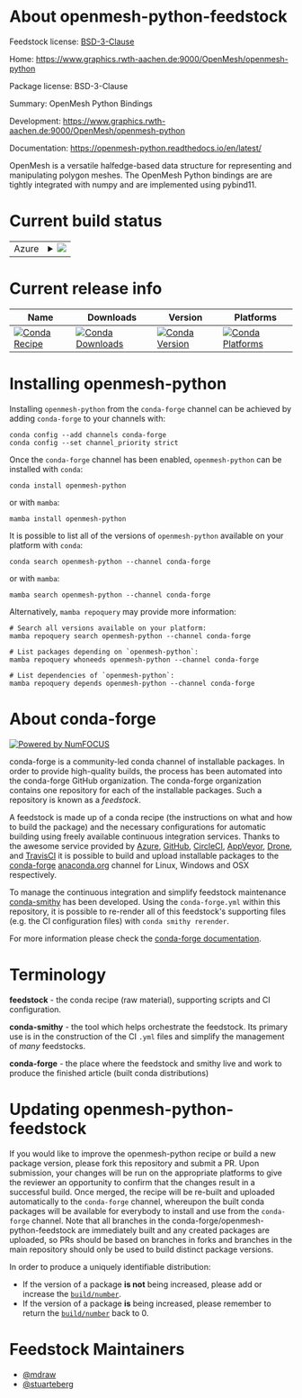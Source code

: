 About openmesh-python-feedstock
===============================

Feedstock license: [BSD-3-Clause](https://github.com/conda-forge/openmesh-python-feedstock/blob/main/LICENSE.txt)

Home: https://www.graphics.rwth-aachen.de:9000/OpenMesh/openmesh-python

Package license: BSD-3-Clause

Summary: OpenMesh Python Bindings

Development: https://www.graphics.rwth-aachen.de:9000/OpenMesh/openmesh-python

Documentation: https://openmesh-python.readthedocs.io/en/latest/

OpenMesh is a versatile halfedge-based data structure for representing
and manipulating polygon meshes.
The OpenMesh Python bindings are are tightly integrated with numpy and
are implemented using pybind11.


Current build status
====================


<table>
    
  <tr>
    <td>Azure</td>
    <td>
      <details>
        <summary>
          <a href="https://dev.azure.com/conda-forge/feedstock-builds/_build/latest?definitionId=6802&branchName=main">
            <img src="https://dev.azure.com/conda-forge/feedstock-builds/_apis/build/status/openmesh-python-feedstock?branchName=main">
          </a>
        </summary>
        <table>
          <thead><tr><th>Variant</th><th>Status</th></tr></thead>
          <tbody><tr>
              <td>linux_64_numpy1.22python3.10.____cpython</td>
              <td>
                <a href="https://dev.azure.com/conda-forge/feedstock-builds/_build/latest?definitionId=6802&branchName=main">
                  <img src="https://dev.azure.com/conda-forge/feedstock-builds/_apis/build/status/openmesh-python-feedstock?branchName=main&jobName=linux&configuration=linux%20linux_64_numpy1.22python3.10.____cpython" alt="variant">
                </a>
              </td>
            </tr><tr>
              <td>linux_64_numpy1.22python3.9.____cpython</td>
              <td>
                <a href="https://dev.azure.com/conda-forge/feedstock-builds/_build/latest?definitionId=6802&branchName=main">
                  <img src="https://dev.azure.com/conda-forge/feedstock-builds/_apis/build/status/openmesh-python-feedstock?branchName=main&jobName=linux&configuration=linux%20linux_64_numpy1.22python3.9.____cpython" alt="variant">
                </a>
              </td>
            </tr><tr>
              <td>linux_64_numpy1.23python3.11.____cpython</td>
              <td>
                <a href="https://dev.azure.com/conda-forge/feedstock-builds/_build/latest?definitionId=6802&branchName=main">
                  <img src="https://dev.azure.com/conda-forge/feedstock-builds/_apis/build/status/openmesh-python-feedstock?branchName=main&jobName=linux&configuration=linux%20linux_64_numpy1.23python3.11.____cpython" alt="variant">
                </a>
              </td>
            </tr><tr>
              <td>linux_64_numpy1.26python3.12.____cpython</td>
              <td>
                <a href="https://dev.azure.com/conda-forge/feedstock-builds/_build/latest?definitionId=6802&branchName=main">
                  <img src="https://dev.azure.com/conda-forge/feedstock-builds/_apis/build/status/openmesh-python-feedstock?branchName=main&jobName=linux&configuration=linux%20linux_64_numpy1.26python3.12.____cpython" alt="variant">
                </a>
              </td>
            </tr><tr>
              <td>linux_64_numpy2python3.13.____cp313</td>
              <td>
                <a href="https://dev.azure.com/conda-forge/feedstock-builds/_build/latest?definitionId=6802&branchName=main">
                  <img src="https://dev.azure.com/conda-forge/feedstock-builds/_apis/build/status/openmesh-python-feedstock?branchName=main&jobName=linux&configuration=linux%20linux_64_numpy2python3.13.____cp313" alt="variant">
                </a>
              </td>
            </tr><tr>
              <td>osx_64_numpy1.22python3.10.____cpython</td>
              <td>
                <a href="https://dev.azure.com/conda-forge/feedstock-builds/_build/latest?definitionId=6802&branchName=main">
                  <img src="https://dev.azure.com/conda-forge/feedstock-builds/_apis/build/status/openmesh-python-feedstock?branchName=main&jobName=osx&configuration=osx%20osx_64_numpy1.22python3.10.____cpython" alt="variant">
                </a>
              </td>
            </tr><tr>
              <td>osx_64_numpy1.22python3.9.____cpython</td>
              <td>
                <a href="https://dev.azure.com/conda-forge/feedstock-builds/_build/latest?definitionId=6802&branchName=main">
                  <img src="https://dev.azure.com/conda-forge/feedstock-builds/_apis/build/status/openmesh-python-feedstock?branchName=main&jobName=osx&configuration=osx%20osx_64_numpy1.22python3.9.____cpython" alt="variant">
                </a>
              </td>
            </tr><tr>
              <td>osx_64_numpy1.23python3.11.____cpython</td>
              <td>
                <a href="https://dev.azure.com/conda-forge/feedstock-builds/_build/latest?definitionId=6802&branchName=main">
                  <img src="https://dev.azure.com/conda-forge/feedstock-builds/_apis/build/status/openmesh-python-feedstock?branchName=main&jobName=osx&configuration=osx%20osx_64_numpy1.23python3.11.____cpython" alt="variant">
                </a>
              </td>
            </tr><tr>
              <td>osx_64_numpy1.26python3.12.____cpython</td>
              <td>
                <a href="https://dev.azure.com/conda-forge/feedstock-builds/_build/latest?definitionId=6802&branchName=main">
                  <img src="https://dev.azure.com/conda-forge/feedstock-builds/_apis/build/status/openmesh-python-feedstock?branchName=main&jobName=osx&configuration=osx%20osx_64_numpy1.26python3.12.____cpython" alt="variant">
                </a>
              </td>
            </tr><tr>
              <td>osx_64_numpy2python3.13.____cp313</td>
              <td>
                <a href="https://dev.azure.com/conda-forge/feedstock-builds/_build/latest?definitionId=6802&branchName=main">
                  <img src="https://dev.azure.com/conda-forge/feedstock-builds/_apis/build/status/openmesh-python-feedstock?branchName=main&jobName=osx&configuration=osx%20osx_64_numpy2python3.13.____cp313" alt="variant">
                </a>
              </td>
            </tr><tr>
              <td>win_64_numpy1.22python3.9.____cpython</td>
              <td>
                <a href="https://dev.azure.com/conda-forge/feedstock-builds/_build/latest?definitionId=6802&branchName=main">
                  <img src="https://dev.azure.com/conda-forge/feedstock-builds/_apis/build/status/openmesh-python-feedstock?branchName=main&jobName=win&configuration=win%20win_64_numpy1.22python3.9.____cpython" alt="variant">
                </a>
              </td>
            </tr>
          </tbody>
        </table>
      </details>
    </td>
  </tr>
</table>

Current release info
====================

| Name | Downloads | Version | Platforms |
| --- | --- | --- | --- |
| [![Conda Recipe](https://img.shields.io/badge/recipe-openmesh--python-green.svg)](https://anaconda.org/conda-forge/openmesh-python) | [![Conda Downloads](https://img.shields.io/conda/dn/conda-forge/openmesh-python.svg)](https://anaconda.org/conda-forge/openmesh-python) | [![Conda Version](https://img.shields.io/conda/vn/conda-forge/openmesh-python.svg)](https://anaconda.org/conda-forge/openmesh-python) | [![Conda Platforms](https://img.shields.io/conda/pn/conda-forge/openmesh-python.svg)](https://anaconda.org/conda-forge/openmesh-python) |

Installing openmesh-python
==========================

Installing `openmesh-python` from the `conda-forge` channel can be achieved by adding `conda-forge` to your channels with:

```
conda config --add channels conda-forge
conda config --set channel_priority strict
```

Once the `conda-forge` channel has been enabled, `openmesh-python` can be installed with `conda`:

```
conda install openmesh-python
```

or with `mamba`:

```
mamba install openmesh-python
```

It is possible to list all of the versions of `openmesh-python` available on your platform with `conda`:

```
conda search openmesh-python --channel conda-forge
```

or with `mamba`:

```
mamba search openmesh-python --channel conda-forge
```

Alternatively, `mamba repoquery` may provide more information:

```
# Search all versions available on your platform:
mamba repoquery search openmesh-python --channel conda-forge

# List packages depending on `openmesh-python`:
mamba repoquery whoneeds openmesh-python --channel conda-forge

# List dependencies of `openmesh-python`:
mamba repoquery depends openmesh-python --channel conda-forge
```


About conda-forge
=================

[![Powered by
NumFOCUS](https://img.shields.io/badge/powered%20by-NumFOCUS-orange.svg?style=flat&colorA=E1523D&colorB=007D8A)](https://numfocus.org)

conda-forge is a community-led conda channel of installable packages.
In order to provide high-quality builds, the process has been automated into the
conda-forge GitHub organization. The conda-forge organization contains one repository
for each of the installable packages. Such a repository is known as a *feedstock*.

A feedstock is made up of a conda recipe (the instructions on what and how to build
the package) and the necessary configurations for automatic building using freely
available continuous integration services. Thanks to the awesome service provided by
[Azure](https://azure.microsoft.com/en-us/services/devops/), [GitHub](https://github.com/),
[CircleCI](https://circleci.com/), [AppVeyor](https://www.appveyor.com/),
[Drone](https://cloud.drone.io/welcome), and [TravisCI](https://travis-ci.com/)
it is possible to build and upload installable packages to the
[conda-forge](https://anaconda.org/conda-forge) [anaconda.org](https://anaconda.org/)
channel for Linux, Windows and OSX respectively.

To manage the continuous integration and simplify feedstock maintenance
[conda-smithy](https://github.com/conda-forge/conda-smithy) has been developed.
Using the ``conda-forge.yml`` within this repository, it is possible to re-render all of
this feedstock's supporting files (e.g. the CI configuration files) with ``conda smithy rerender``.

For more information please check the [conda-forge documentation](https://conda-forge.org/docs/).

Terminology
===========

**feedstock** - the conda recipe (raw material), supporting scripts and CI configuration.

**conda-smithy** - the tool which helps orchestrate the feedstock.
                   Its primary use is in the construction of the CI ``.yml`` files
                   and simplify the management of *many* feedstocks.

**conda-forge** - the place where the feedstock and smithy live and work to
                  produce the finished article (built conda distributions)


Updating openmesh-python-feedstock
==================================

If you would like to improve the openmesh-python recipe or build a new
package version, please fork this repository and submit a PR. Upon submission,
your changes will be run on the appropriate platforms to give the reviewer an
opportunity to confirm that the changes result in a successful build. Once
merged, the recipe will be re-built and uploaded automatically to the
`conda-forge` channel, whereupon the built conda packages will be available for
everybody to install and use from the `conda-forge` channel.
Note that all branches in the conda-forge/openmesh-python-feedstock are
immediately built and any created packages are uploaded, so PRs should be based
on branches in forks and branches in the main repository should only be used to
build distinct package versions.

In order to produce a uniquely identifiable distribution:
 * If the version of a package **is not** being increased, please add or increase
   the [``build/number``](https://docs.conda.io/projects/conda-build/en/latest/resources/define-metadata.html#build-number-and-string).
 * If the version of a package **is** being increased, please remember to return
   the [``build/number``](https://docs.conda.io/projects/conda-build/en/latest/resources/define-metadata.html#build-number-and-string)
   back to 0.

Feedstock Maintainers
=====================

* [@mdraw](https://github.com/mdraw/)
* [@stuarteberg](https://github.com/stuarteberg/)


